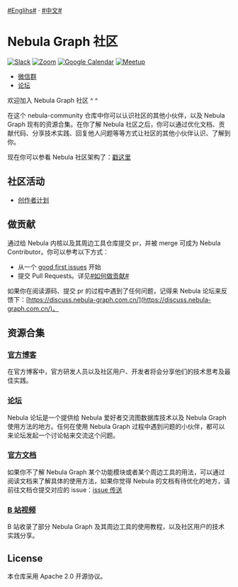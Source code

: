 [#Englihs#](https://github.com/vesoft-inc/nebula-community) · [#中文#](https://github.com/vesoft-inc/nebula-community/tree/master/zh-Hans) 

# Nebula Graph 社区

[![Slack](https://img.shields.io/badge/Slack-9F2B68?style=for-the-badge&logo=slack&logoColor=white)](https://join.slack.com/t/nebulagraph/shared_invite/zt-7ybejuqa-NCZBroh~PCh66d9kOQj45g) [![Zoom](https://img.shields.io/badge/Zoom-2D8CFF?style=for-the-badge&logo=zoom&logoColor=white)](https://us02web.zoom.us/meeting/register/tZ0rcuypqDMvGdLuIm4VprTlx96wrEf062SH) [![Google Calendar](https://img.shields.io/badge/Calander-4285F4?style=for-the-badge&logo=google&logoColor=white)](https://calendar.google.com/calendar/u/0?cid=Z29mbGttamM3ZTVlZ2hpazI2cmNlNXVnZThAZ3JvdXAuY2FsZW5kYXIuZ29vZ2xlLmNvbQ) [![Meetup](https://img.shields.io/badge/Meetup-FF0000?style=for-the-badge&logo=meetup&logoColor=white)](https://www.meetup.com/nebulagraph/events/287180186?utm_medium=referral&utm_campaign=share-btn_savedevents_share_modal&utm_source=link)

- [微信群](https://wj.qq.com/s2/8321168/8e2f/)
- [论坛](https://discuss.nebula-graph.com.cn/)

欢迎加入 Nebula Graph 社区 ^ ^

在这个 nebula-community 仓库中你可以认识社区的其他小伙伴，以及 Nebula Graph 现有的资源合集。在你了解 Nebula 社区之后，你可以通过优化文档、贡献代码、分享技术实践、回复他人问题等等方式让社区的其他小伙伴认识、了解到你。

现在你可以参看 Nebula 社区架构了：[戳这里](https://github.com/vesoft-inc/nebula-community/blob/master/zh-Hans/nebula-community-architecture)

## 社区活动

- [创作者计划](https://github.com/vesoft-inc/nebula-community/blob/master/zh-Hans/nebula-content-program/nebula-content-program.md)

## 做贡献

通过给 Nebula 内核以及其周边工具仓库提交 pr，并被 merge 可成为 Nebula Contributor。你可以参考以下方式：

- 从一个 [good first issues](https://github.com/vesoft-inc/nebula/issues?q=is%3Aissue+is%3Aopen+label%3A%22good+first+issue%22) 开始
- 提交 Pull Requests。详见[#如何做贡献#](https://github.com/vesoft-inc/nebula-community/blob/master/zh-Hans/Contributors/how-to-contribute.md)

如果你在阅读源码、提交 pr 的过程中遇到了任何问题，记得来 Nebula 论坛来反馈下：[https://discuss.nebula-graph.com.cn/](https://discuss.nebula-graph.com.cn/)。

## 资源合集

### [官方博客](https://nebula-graph.com.cn/posts/)

在官方博客中，官方研发人员以及社区用户、开发者将会分享他们的技术思考及最佳实践。

### [论坛](https://discuss.nebula-graph.com.cn/)

Nebula 论坛是一个提供给 Nebula 爱好者交流图数据库技术以及 Nebula Graph 使用方法的地方。任何在使用 Nebula Graph 过程中遇到问题的小伙伴，都可以来论坛发起一个讨论帖来交流这个问题。

### [官方文档](https://docs.nebula-graph.com.cn/)

如果你不了解 Nebula Graph 某个功能模块或者某个周边工具的用法，可以通过阅读文档来了解具体的使用方法，如果你觉得 Nebula 的文档有待优化的地方，请前往文档仓提交对应的 issue：[issue 传送](https://github.com/vesoft-inc/nebula-docs/issues)

### [B 站视频](https://space.bilibili.com/472621355)

B 站收录了部分 Nebula Graph 及其周边工具的使用教程，以及社区用户的技术实践分享。

## License

本仓库采用 Apache 2.0 开源协议。
